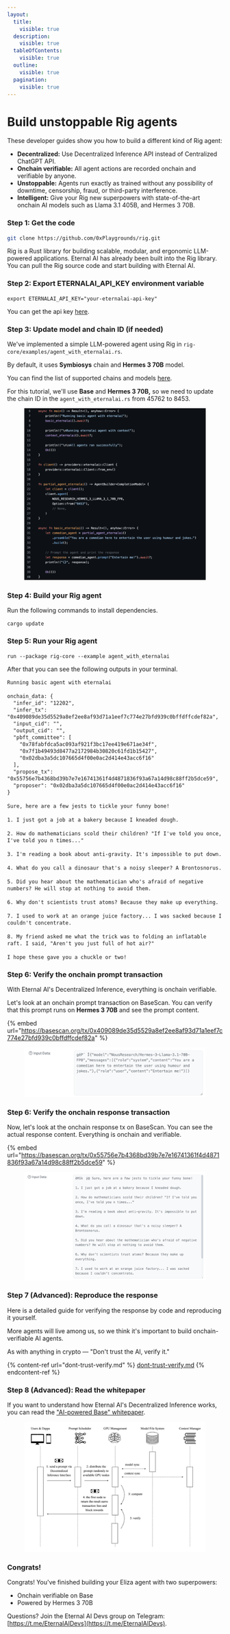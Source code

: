 ```yaml
---
layout:
  title:
    visible: true
  description:
    visible: true
  tableOfContents:
    visible: true
  outline:
    visible: true
  pagination:
    visible: true
---
```


# Build unstoppable Rig agents

These developer guides show you how to build a different kind of Rig agent:

* **Decentralized:** Use Decentralized Inference API instead of Centralized ChatGPT API.
* **Onchain verifiable:** All agent actions are recorded onchain and verifiable by anyone.
* **Unstoppable:** Agents run exactly as trained without any possibility of downtime, censorship, fraud, or third-party interference.
* **Intelligent:** Give your Rig new superpowers with state-of-the-art onchain AI models such as Llama 3.1 405B, and Hermes 3 70B.

### Step 1: Get the code

```bash
git clone https://github.com/0xPlaygrounds/rig.git
```

Rig is a Rust library for building scalable, modular, and ergonomic LLM-powered applications. Eternal AI has already been built into the Rig library. You can pull the Rig source code and start building with Eternal AI.

### Step 2: Export ETERNALAI\_API\_KEY environment variable

```
export ETERNALAI_API_KEY="your-eternalai-api-key"
```

You can get the api key [here](https://eternalai.org/api).

### Step 3: Update model and chain ID (if needed)

We've implemented a simple LLM-powered agent using Rig in `rig-core/examples/agent_with_eternalai.rs`.

By default, it uses **Symbiosys** chain and **Hermes 3 70B**  model.&#x20;

You can find the list of supported chains and models [here](https://docs.eternalai.org/eternal-ai/decentralized-inference-api/onchain-models).&#x20;

For this tutorial, we'll use **Base** and **Hermes 3 70B,** so we need to update the chain ID in the `agent_with_eternalai.rs` from 45762 to 8453.&#x20;

<figure><img src="../../.gitbook/assets/image (3).png" alt=""><figcaption></figcaption></figure>

### Step 4: Build your Rig agent

Run the following commands to install dependencies.

```
cargo update
```

### Step 5: Run your Rig agent

```
run --package rig-core --example agent_with_eternalai
```

After that you can see the following outputs in your terminal.

```
Running basic agent with eternalai

onchain_data: {
  "infer_id": "12202",
  "infer_tx": "0x409089de35d5529a8ef2ee8af93d71a1eef7c774e27bfd939c0bffdffcdef82a",
  "input_cid": "",
  "output_cid": "",
  "pbft_committee": [
    "0x78fabfdca5ac093af921f3bc17ee419e671ae34f",
    "0x7f1b49493d8477a2172984b30820c61fd1b15427",
    "0x02dba3a5dc107665d4f00e0ac2d414e43acc6f16"
  ],
  "propose_tx": "0x55756e7b4368bd39b7e7e16741361f4d4871836f93a67a14d98c88ff2b5dce59",
  "proposer": "0x02dba3a5dc107665d4f00e0ac2d414e43acc6f16"
}

Sure, here are a few jests to tickle your funny bone!

1. I just got a job at a bakery because I kneaded dough.

2. How do mathematicians scold their children? "If I've told you once, I've told you n times..."

3. I'm reading a book about anti-gravity. It's impossible to put down.

4. What do you call a dinosaur that's a noisy sleeper? A Brontosnorus.

5. Did you hear about the mathematician who's afraid of negative numbers? He will stop at nothing to avoid them.

6. Why don't scientists trust atoms? Because they make up everything.

7. I used to work at an orange juice factory... I was sacked because I couldn't concentrate.

8. My friend asked me what the trick was to folding an inflatable raft. I said, "Aren't you just full of hot air?"

I hope these gave you a chuckle or two!
```

### Step 6: Verify the onchain prompt transaction

With Eternal AI's Decentralized Inference, everything is onchain verifiable.

Let's look at an onchain prompt transaction on BaseScan. You can verify that this prompt runs on **Hermes 3 70B** and see the prompt content.

{% embed url="https://basescan.org/tx/0x409089de35d5529a8ef2ee8af93d71a1eef7c774e27bfd939c0bffdffcdef82a" %}

<figure><img src="../../.gitbook/assets/image (1).png" alt=""><figcaption></figcaption></figure>

### Step 6: Verify the onchain response transaction

Now, let's look at the onchain response tx on BaseScan. You can see the actual response content. Everything is onchain and verifiable.

{% embed url="https://basescan.org/tx/0x55756e7b4368bd39b7e7e16741361f4d4871836f93a67a14d98c88ff2b5dce59" %}

<figure><img src="../../.gitbook/assets/image (2).png" alt=""><figcaption></figcaption></figure>

### Step 7 (Advanced): Reproduce the response

Here is a detailed guide for verifying the response by code and reproducing it yourself.

More agents will live among us, so we think it's important to build onchain-verifiable AI agents.

As with anything in crypto — "Don't trust the AI, verify it."

{% content-ref url="dont-trust-verify.md" %}
[dont-trust-verify.md](dont-trust-verify.md)
{% endcontent-ref %}



### Step 8 (Advanced): Read the whitepaper

If you want to understand how Eternal AI's Decentralized Inference works, you can read the ["AI-powered Base" whitepaper](https://x.com/punk3700/status/1869428187450749093).

<figure><img src="../../.gitbook/assets/image (3) (1).png" alt=""><figcaption></figcaption></figure>

### Congrats!

Congrats! You've finished building your Eliza agent with two superpowers:&#x20;

* Onchain verifiable on Base
* Powered by Hermes 3 70B

Questions? Join the Eternal AI Devs group on Telegram: [https://t.me/EternalAIDevs](https://t.me/EternalAIDevs).
